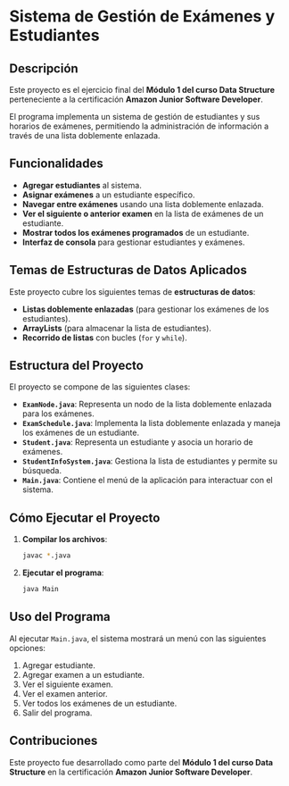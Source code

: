 # Sistema de Gestión de Exámenes y Estudiantes

## Descripción

Este proyecto es el ejercicio final del **Módulo 1 del curso Data Structure** perteneciente a la certificación **Amazon Junior Software Developer**.

El programa implementa un sistema de gestión de estudiantes y sus horarios de exámenes, permitiendo la administración de información a través de una lista doblemente enlazada.

## Funcionalidades

- **Agregar estudiantes** al sistema.
- **Asignar exámenes** a un estudiante específico.
- **Navegar entre exámenes** usando una lista doblemente enlazada.
- **Ver el siguiente o anterior examen** en la lista de exámenes de un estudiante.
- **Mostrar todos los exámenes programados** de un estudiante.
- **Interfaz de consola** para gestionar estudiantes y exámenes.

## Temas de Estructuras de Datos Aplicados

Este proyecto cubre los siguientes temas de **estructuras de datos**:

- **Listas doblemente enlazadas** (para gestionar los exámenes de los estudiantes).
- **ArrayLists** (para almacenar la lista de estudiantes).
- **Recorrido de listas** con bucles (`for` y `while`).

## Estructura del Proyecto

El proyecto se compone de las siguientes clases:

- **`ExamNode.java`**: Representa un nodo de la lista doblemente enlazada para los exámenes.
- **`ExamSchedule.java`**: Implementa la lista doblemente enlazada y maneja los exámenes de un estudiante.
- **`Student.java`**: Representa un estudiante y asocia un horario de exámenes.
- **`StudentInfoSystem.java`**: Gestiona la lista de estudiantes y permite su búsqueda.
- **`Main.java`**: Contiene el menú de la aplicación para interactuar con el sistema.

## Cómo Ejecutar el Proyecto

1. **Compilar los archivos**:
   ```sh
   javac *.java
   ```
2. **Ejecutar el programa**:
   ```sh
   java Main
   ```

## Uso del Programa

Al ejecutar `Main.java`, el sistema mostrará un menú con las siguientes opciones:

1. Agregar estudiante.
2. Agregar examen a un estudiante.
3. Ver el siguiente examen.
4. Ver el examen anterior.
5. Ver todos los exámenes de un estudiante.
6. Salir del programa.

## Contribuciones

Este proyecto fue desarrollado como parte del **Módulo 1 del curso Data Structure** en la certificación **Amazon Junior Software Developer**.&#x20;
